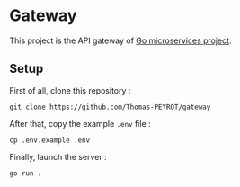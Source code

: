 # Gateway

This project is the API gateway of [Go microservices project](https://github.com/Thomas-PEYROT/go-microservices-architecture).

## Setup

First of all, clone this repository :

```
git clone https://github.com/Thomas-PEYROT/gateway
```

After that, copy the example `.env` file :

```
cp .env.example .env
```

Finally, launch the server :

```
go run .
```
